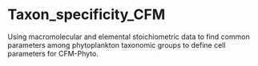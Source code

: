 # Taxon_specificity_CFM
Using macromolecular and elemental stoichiometric data to find common parameters among phytoplankton taxonomic groups to define cell parameters for CFM-Phyto. 
